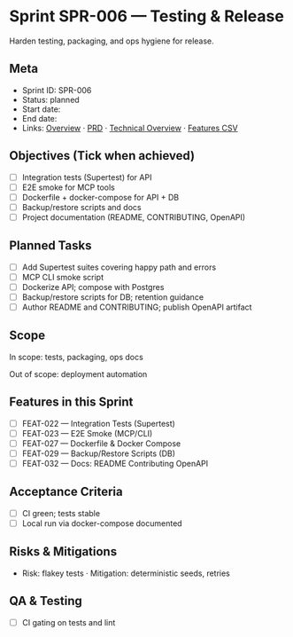 # Sprint SPR-006 — Testing & Release

Harden testing, packaging, and ops hygiene for release.

## Meta
- Sprint ID: SPR-006
- Status: planned
- Start date: <YYYY-MM-DD>
- End date: <YYYY-MM-DD>
- Links: [Overview](./overview.md) · [PRD](../../planning/prd.md) · [Technical Overview](../../planning/technical-overview.md) · [Features CSV](../features.csv)

## Objectives (Tick when achieved)
- [ ] Integration tests (Supertest) for API
- [ ] E2E smoke for MCP tools
- [ ] Dockerfile + docker-compose for API + DB
- [ ] Backup/restore scripts and docs
- [ ] Project documentation (README, CONTRIBUTING, OpenAPI)

## Planned Tasks
- [ ] Add Supertest suites covering happy path and errors
- [ ] MCP CLI smoke script
- [ ] Dockerize API; compose with Postgres
- [ ] Backup/restore scripts for DB; retention guidance
- [ ] Author README and CONTRIBUTING; publish OpenAPI artifact

## Scope
In scope: tests, packaging, ops docs

Out of scope: deployment automation

## Features in this Sprint
- [ ] FEAT-022 — Integration Tests (Supertest)
- [ ] FEAT-023 — E2E Smoke (MCP/CLI)
- [ ] FEAT-027 — Dockerfile & Docker Compose
- [ ] FEAT-029 — Backup/Restore Scripts (DB)
- [ ] FEAT-032 — Docs: README Contributing OpenAPI

## Acceptance Criteria
- [ ] CI green; tests stable
- [ ] Local run via docker-compose documented

## Risks & Mitigations
- Risk: flakey tests · Mitigation: deterministic seeds, retries

## QA & Testing
- [ ] CI gating on tests and lint
